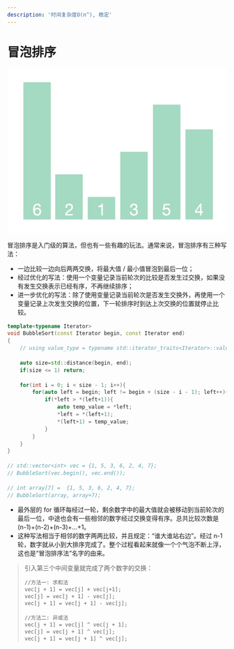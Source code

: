 ```yaml
---
description: '时间复杂度O(n^), 稳定'
---
```


# 冒泡排序



![&#x5192;&#x6CE1;&#x6392;&#x5E8F;](../.gitbook/assets/1611223894ivilew-mao-pao-pai-xu-1.gif)

冒泡排序是入门级的算法，但也有一些有趣的玩法。通常来说，冒泡排序有三种写法：

* 一边比较一边向后两两交换，将最大值 / 最小值冒泡到最后一位； 
* 经过优化的写法：使用一个变量记录当前轮次的比较是否发生过交换，如果没有发生交换表示已经有序，不再继续排序； 
* 进一步优化的写法：除了使用变量记录当前轮次是否发生交换外，再使用一个变量记录上次发生交换的位置，下一轮排序时到达上次交换的位置就停止比较。

```cpp
template<typename Iterator>
void BubbleSort(const Iterator begin, const Iterator end)
{                                                                                                                                                                                                                                  
    // using value_type = typename std::iterator_traits<Iterator>::value_type;   //迭代器指向对象的值类型      
    
    auto size=std::distance(begin, end);
    if(size <= 1) return;
    
    for(int i = 0; i < size - 1; i++){ 
        for(auto left = begin; left != begin + (size - i - 1); left++){
            if(*left > *(left+1)){
                auto temp_value = *left;
                *left = *(left+1);
                *(left+1) = temp_value;
            }
        }
    }   
}

// std::vector<int> vec = {1, 5, 3, 6, 2, 4, 7};
// BubbleSort(vec.begin(), vec.end());

// int array[7] =  {1, 5, 3, 6, 2, 4, 7};
// BubbleSort(array, array+7);
```

* 最外层的 for 循环每经过一轮，剩余数字中的最大值就会被移动到当前轮次的最后一位，中途也会有一些相邻的数字经过交换变得有序。总共比较次数是\(n-1\)+\(n-2\)+\(n-3\)+…+1。
* 这种写法相当于相邻的数字两两比较，并且规定：“谁大谁站右边”。经过 n-1 轮，数字就从小到大排序完成了。整个过程看起来就像一个个气泡不断上浮，这也是“冒泡排序法”名字的由来。

> 引入第三个中间变量就完成了两个数字的交换：
>
> ```text
> //方法一: 求和法
> vec[j + 1] = vec[j] + vec[j+1];
> vec[j] = vec[j + 1] - vec[j];
> vec[j + 1] = vec[j + 1] - vec[j];
>
> //方法二: 异或法
> vec[j + 1] = vec[j] ^ vec[j + 1];
> vec[j] = vec[j + 1] ^ vec[j];
> vec[j + 1] = vec[j + 1] ^ vec[j];
> ```



